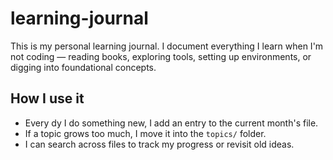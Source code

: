 # learning-journal
This is my personal learning journal. I document everything I learn when I'm not coding — reading books, exploring tools, setting up environments, or digging into foundational concepts.

## How I use it
- Every dy I do something new, I add an entry to the current month's file.
- If a topic grows too much, I move it into the `topics/` folder.
- I can search across files to track my progress or revisit old ideas.
